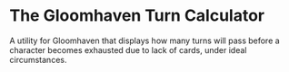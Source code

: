 # The Gloomhaven Turn Calculator

A utility for Gloomhaven that displays how many turns will pass before a character becomes exhausted due to lack of cards, under ideal circumstances.
